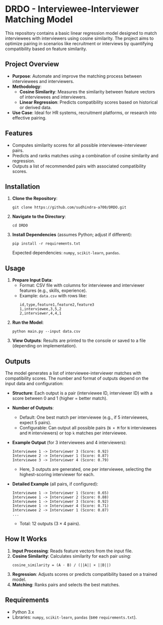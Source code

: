 # DRDO - Interviewee-Interviewer Matching Model

This repository contains a basic linear regression model designed to match interviewees with interviewers using cosine similarity. The project aims to optimize pairing in scenarios like recruitment or interviews by quantifying compatibility based on feature similarity.

## Project Overview
- **Purpose**: Automate and improve the matching process between interviewees and interviewers.
- **Methodology**:
  - **Cosine Similarity**: Measures the similarity between feature vectors of interviewees and interviewers.
  - **Linear Regression**: Predicts compatibility scores based on historical or derived data.
- **Use Case**: Ideal for HR systems, recruitment platforms, or research into effective pairing.

## Features
- Computes similarity scores for all possible interviewee-interviewer pairs.
- Predicts and ranks matches using a combination of cosine similarity and regression.
- Outputs a list of recommended pairs with associated compatibility scores.

## Installation
1. **Clone the Repository**:
   ```
   git clone https://github.com/sudhindra-a700/DRDO.git
   ```
2. **Navigate to the Directory**:
   ```
   cd DRDO
   ```
3. **Install Dependencies** (assumes Python; adjust if different):
   ```
   pip install -r requirements.txt
   ```
   Expected dependencies: `numpy`, `scikit-learn`, `pandas`.

## Usage
1. **Prepare Input Data**:
   - Format: CSV file with columns for interviewee and interviewer features (e.g., skills, experience).
   - Example: `data.csv` with rows like:
     ```
     id,type,feature1,feature2,feature3
     1,interviewee,3,5,2
     2,interviewer,4,4,1
     ```
2. **Run the Model**:
   ```
   python main.py --input data.csv
   ```
3. **View Outputs**: Results are printed to the console or saved to a file (depending on implementation).

## Outputs
The model generates a list of interviewee-interviewer matches with compatibility scores. The number and format of outputs depend on the input data and configuration:

- **Structure**: Each output is a pair (interviewee ID, interviewer ID) with a score between 0 and 1 (higher = better match).
- **Number of Outputs**:
  - Default: One best match per interviewee (e.g., if 5 interviewees, expect 5 pairs).
  - Configurable: Can output all possible pairs (`N × M` for `N` interviewees and `M` interviewers) or top `k` matches per interviewee.
- **Example Output** (for 3 interviewees and 4 interviewers):
  ```
  Interviewee 1 -> Interviewer 3 (Score: 0.92)
  Interviewee 2 -> Interviewer 1 (Score: 0.87)
  Interviewee 3 -> Interviewer 4 (Score: 0.79)
  ```
  - Here, 3 outputs are generated, one per interviewee, selecting the highest-scoring interviewer for each.

- **Detailed Example** (all pairs, if configured):
  ```
  Interviewee 1 -> Interviewer 1 (Score: 0.65)
  Interviewee 1 -> Interviewer 2 (Score: 0.88)
  Interviewee 1 -> Interviewer 3 (Score: 0.92)
  Interviewee 1 -> Interviewer 4 (Score: 0.71)
  Interviewee 2 -> Interviewer 1 (Score: 0.87)
  ...
  ```
  - Total: 12 outputs (3 × 4 pairs).

## How It Works
1. **Input Processing**: Reads feature vectors from the input file.
2. **Cosine Similarity**: Calculates similarity for each pair using:
   ```
   cosine_similarity = (A · B) / (||A|| × ||B||)
   ```
3. **Regression**: Adjusts scores or predicts compatibility based on a trained model.
4. **Matching**: Ranks pairs and selects the best matches.

## Requirements
- Python 3.x
- Libraries: `numpy`, `scikit-learn`, `pandas` (see `requirements.txt`).
